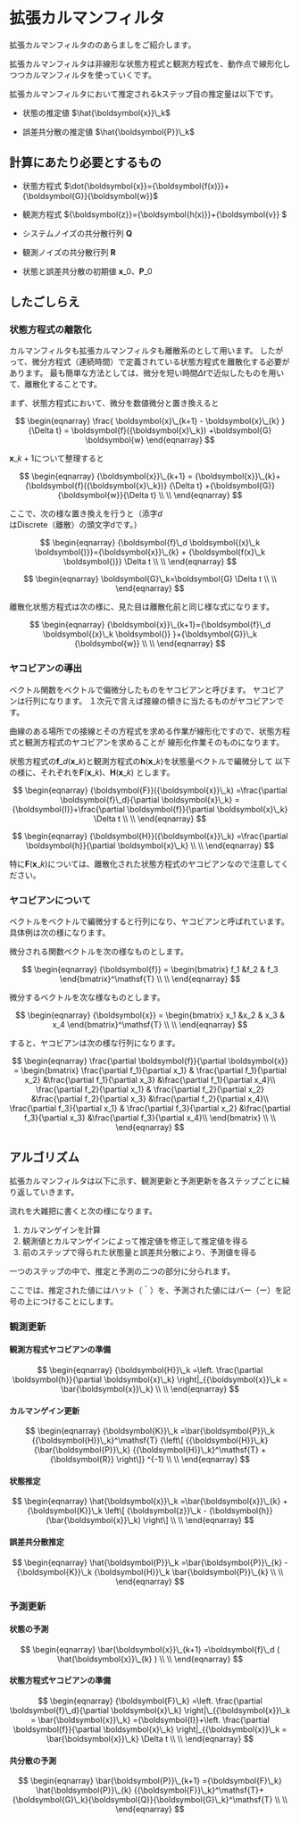 # 拡張カルマンフィルタ

拡張カルマンフィルタののあらましをご紹介します。

拡張カルマンフィルタは非線形な状態方程式と観測方程式を、動作点で線形化しつつカルマンフィルタを使っていくです。

拡張カルマンフィルタにおいて推定されるkステップ目の推定量は以下です。


- 状態の推定値 $\hat{\boldsymbol{x}}\_k$ 

- 誤差共分散の推定値 $\hat{\boldsymbol{P}}\_k$ 

## 計算にあたり必要とするもの

- 状態方程式 $\dot{\boldsymbol{x}}={\boldsymbol{f(x)}}+{\boldsymbol{G}}{\boldsymbol{w}}$

- 観測方程式  ${\boldsymbol{z}}={\boldsymbol{h(x)}}+{\boldsymbol{v}} $

- システムノイズの共分散行列 ${\boldsymbol{Q}}$

- 観測ノイズの共分散行列 ${\boldsymbol{R}}$

- 状態と誤差共分散の初期値 ${\boldsymbol{x}\_0}$、${\boldsymbol{P}\_0}$


## したごしらえ

### 状態方程式の離散化

カルマンフィルタも拡張カルマンフィルタも離散系のとして用います。
したがって、微分方程式（連続時間）で定義されている状態方程式を離散化する必要があります。
最も簡単な方法としては、微分を短い時間${\Delta t}$で近似したものを用いて、離散化することです。

まず、状態方程式において、微分を数値微分と置き換えると


$$
\begin{eqnarray}
\frac{ \boldsymbol{x}\_{k+1} - \boldsymbol{x}\_{k} }{\Delta t} = \boldsymbol{f}({\boldsymbol{x}\_k})  +\boldsymbol{G} \boldsymbol{w}
\end{eqnarray}
$$



${\boldsymbol{x}}\_{k+1}$について整理すると

$$
\begin{eqnarray}
{\boldsymbol{x}}\_{k+1}  = {\boldsymbol{x}}\_{k}+{\boldsymbol{f}({\boldsymbol{x}\_k})} {\Delta t}  +{\boldsymbol{G}}{\boldsymbol{w}}{\Delta t}
\\
\\
\end{eqnarray}
$$

ここで、次の様な置き換えを行うと（添字$d$はDiscrete（離散）の頭文字dです。）

$$
\begin{eqnarray}
{\boldsymbol{f}\_d \boldsymbol{(x}\_k  \boldsymbol{)}}={\boldsymbol{x}}\_{k} + {\boldsymbol{f(x}\_k \boldsymbol{)}} \Delta t
\\
\\
\end{eqnarray}
$$

$$
\begin{eqnarray}
\boldsymbol{G}\_k=\boldsymbol{G} \Delta t
\\
\\
\end{eqnarray}
$$

離散化状態方程式は次の様に、見た目は離散化前と同じ様な式になります。

$$
\begin{eqnarray}
{\boldsymbol{x}}\_{k+1}={\boldsymbol{f}\_d \boldsymbol{(x}\_k \boldsymbol{)} }+{\boldsymbol{G}}\_k {\boldsymbol{w}}
\\
\\
\end{eqnarray}
$$


### ヤコビアンの導出

ベクトル関数をベクトルで偏微分したものをヤコビアンと呼びます。
ヤコビアンは行列になります。
１次元で言えば接線の傾きに当たるものがヤコビアンです。

曲線のある場所での接線とその方程式を求める作業が線形化ですので、状態方程式と観測方程式のヤコビアンを求めることが
線形化作業そのものになります。

状態方程式の${\boldsymbol{f}\_d}({\boldsymbol{x}\_k})$と観測方程式の${\boldsymbol{h}}({\boldsymbol{x}}\_k)$を状態量ベクトルで編微分して
以下の様に、それぞれを${\boldsymbol{F}}({\boldsymbol{x}}\_k)$、${\boldsymbol{H}}({\boldsymbol{x}}\_k)$ とします。

$$
\begin{eqnarray}
{\boldsymbol{F}}({\boldsymbol{x}}\_k) =\frac{\partial \boldsymbol{f}\_d}{\partial \boldsymbol{x}\_k} 
={\boldsymbol{I}}+\frac{\partial \boldsymbol{f}}{\partial \boldsymbol{x}\_k} \Delta t
\\
\\
\end{eqnarray}
$$


$$
\begin{eqnarray}
{\boldsymbol{H}}({\boldsymbol{x}}\_k) =\frac{\partial \boldsymbol{h}}{\partial \boldsymbol{x}\_k} 
\\
\\
\end{eqnarray}
$$

特に${\boldsymbol{F}}({\boldsymbol{x}}\_k)$については、離散化された状態方程式のヤコビアンなので注意してください。

### ヤコビアンについて

ベクトルをベクトルで編微分すると行列になり、ヤコビアンと呼ばれています。具体例は次の様になります。

微分される関数ベクトルを次の様なものとします。

$$
\begin{eqnarray}
{\boldsymbol{f}} =
\begin{bmatrix}
f_1 &f_2 & f_3
\end{bmatrix}^\mathsf{T}
\\
\\
\end{eqnarray}
$$

微分するベクトルを次な様なものとします。

$$
\begin{eqnarray}
{\boldsymbol{x}} =
\begin{bmatrix}
x_1 &x_2 & x_3 & x_4
\end{bmatrix}^\mathsf{T}
\\
\\
\end{eqnarray}
$$

すると、ヤコビアンは次の様な行列になります。

$$
\begin{eqnarray}
\frac{\partial \boldsymbol{f}}{\partial \boldsymbol{x}} =
\begin{bmatrix}
\frac{\partial f_1}{\partial x_1} & \frac{\partial f_1}{\partial x_2} &\frac{\partial f_1}{\partial x_3} &\frac{\partial f_1}{\partial x_4}\\ 
\frac{\partial f_2}{\partial x_1} & \frac{\partial f_2}{\partial x_2} &\frac{\partial f_2}{\partial x_3} &\frac{\partial f_2}{\partial x_4}\\
\frac{\partial f_3}{\partial x_1} & \frac{\partial f_3}{\partial x_2} &\frac{\partial f_3}{\partial x_3} &\frac{\partial f_3}{\partial x_4}\\
\end{bmatrix}
\\
\\
\end{eqnarray}
$$

## アルゴリズム

拡張カルマンフィルタは以下に示す、観測更新と予測更新を各ステップごとに繰り返していきます。

流れを大雑把に書くと次の様になります。


1. カルマンゲインを計算
2. 観測値とカルマンゲインによって推定値を修正して推定値を得る 
3. 前のステップで得られた状態量と誤差共分散により、予測値を得る

一つのステップの中で、推定と予測の二つの部分に分られます。

ここでは、推定された値にはハット（＾）を、予測された値にはバー（ー）を記号の上につけることにします。


### 観測更新

#### 観測方程式ヤコビアンの準備

$$
\begin{eqnarray}
{\boldsymbol{H}}\_k =\left. \frac{\partial \boldsymbol{h}}{\partial \boldsymbol{x}\_k} \right|_{{\boldsymbol{x}}\_k = \bar{\boldsymbol{x}}\_k} 
\\
\\
\end{eqnarray}
$$

#### カルマンゲイン更新
$$
\begin{eqnarray}
{\boldsymbol{K}}\_k =\bar{\boldsymbol{P}}\_k {{\boldsymbol{H}}\_k}^\mathsf{T} {\left\[ {{\boldsymbol{H}}\_k} {\bar{\boldsymbol{P}}\_k} {{\boldsymbol{H}}\_k}^\mathsf{T} + {\boldsymbol{R}} \right\]} ^{-1}
\\
\\
\end{eqnarray}
$$


#### 状態推定
$$
\begin{eqnarray}
\hat{\boldsymbol{x}}\_k =\bar{\boldsymbol{x}}\_{k} + {\boldsymbol{K}}\_k \left\[ {\boldsymbol{z}}\_k - {\boldsymbol{h}}(\bar{\boldsymbol{x}}\_k)  \right\]
\\
\\
\end{eqnarray}
$$

#### 誤差共分散推定
$$
\begin{eqnarray}
\hat{\boldsymbol{P}}\_k =\bar{\boldsymbol{P}}\_{k} -  {\boldsymbol{K}}\_k {\boldsymbol{H}}\_k \bar{\boldsymbol{P}}\_{k} 
\\
\\
\end{eqnarray}
$$


### 予測更新


#### 状態の予測
$$
\begin{eqnarray}
\bar{\boldsymbol{x}}\_{k+1} =\boldsymbol{f}\_d ( \hat{\boldsymbol{x}}\_{k} ) 
\\
\\
\end{eqnarray}
$$

#### 状態方程式ヤコビアンの準備

$$
\begin{eqnarray}
{\boldsymbol{F}\_k} =\left. \frac{\partial \boldsymbol{f}\_d}{\partial \boldsymbol{x}\_k} \right|\_{{\boldsymbol{x}}\_k = \bar{\boldsymbol{x}}\_k} 
={\boldsymbol{I}}+\left. \frac{\partial \boldsymbol{f}}{\partial \boldsymbol{x}\_k} \right|_{{\boldsymbol{x}}\_k = \bar{\boldsymbol{x}}\_k}  \Delta t
\\
\\
\end{eqnarray}
$$


#### 共分散の予測
$$
\begin{eqnarray}
\bar{\boldsymbol{P}}\_{k+1} ={\boldsymbol{F}\_k} \hat{\boldsymbol{P}}\_{k} {{\boldsymbol{F}}\_k}^\mathsf{T}+ {\boldsymbol{G}\_k}{\boldsymbol{Q}}{\boldsymbol{G}\_k}^\mathsf{T}
\\
\\
\end{eqnarray}
$$

